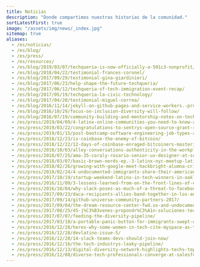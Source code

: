 ```yaml
---
title: Noticias
description: "Donde compartimos nuestras historias de la comunidad."
sortLatestFirst: true
image: "/assets/img/news/_index.jpg"
sitemap: true
aliases:
  - /es/noticias/
  - /es/blog/
  - /es/press/
  - /es/resources/
  - /es/blog/2019/03/07/techqueria-is-now-officially-a-501c3-nonprofit/
  - /es/blog/2018/04/22/testimonial-frances-coronel/
  - /es/blog/2017/09/29/testimonial-gina-giardinieri/
  - /es/blog/2017/06/23/help-shape-the-future-techqueria/
  - /es/blog/2017/06/12/techqueria-sf-tech-immigration-event-recap/
  - /es/blog/2017/05/19/techqueria-la-civic-technology/
  - /es/blog/2017/04/20/testimonial-miguel-correa/
  - /es/blog/2016/11/14/jekyll-on-github-pages-and-service-workers.-progressive-web-apps-and-offline-mode-for-your-blog/
  - /es/blog/2016/10/29/focus-on-inclusion-diversity-will-follow/
  - /es/blog/2016/07/19/community-building-and-mentorship-notes-on-techquerias-latest-event/
  - /es/press/2019/04/09/4-latinx-online-communities-you-need-to-know-about/
  - /es/press/2019/03/22/congratulations-to-sentrys-open-source-grant-recipient/
  - /es/press/2019/01/15/post-bootcamp-software-engineering-job-types-and-how-to-hopefully-get-one./
  - /es/press/2018/12/23/is-coinbase-the-enemy-of-bitcoin/
  - /es/press/2018/12/22/12-days-of-coinbase-enraged-bitcoiners-mastering-monero-dominates-amazon-while-new-tether-fud-flares-up/
  - /es/press/2018/10/03/alley-conversations-authenticity-in-the-workplace-as-a-latinx-professional/
  - /es/press/2018/07/25/ama-35-coraly-rosario-senior-ux-designer-at-scopely/
  - /es/press/2018/03/07/basic-brown-nerds-ep.-3-latinx-nyc-meetup-latin-history-for-morons/
  - /es/press/2018/02/26/growing-with-google-meet-hackbright-alumna-cristina-rodr%C3%ADguez/
  - /es/press/2018/02/24/4-undocumented-immigrants-share-their-american-startup-stories/
  - /es/press/2017/10/19/startup-weekend-latinx-in-tech-winners-in-oakland-pitch-tech-solution-to-help-puerto-rico-and-mexico-relief-efforts/
  - /es/press/2016/11/09/3-lessons-learned-from-on-the-front-lines-of-ed-tech/
  - /es/press/2016/10/04/why-slack-poses-as-much-of-a-threat-to-facebook-as-snapchat/
  - /es/press/2017/09/23/daca-recipients-allies-band-together-in-los-angeles-for-countrys-first-ever-immigrant-youth-led-hackathon/
  - /es/press/2017/09/14/github-universe-community-partners-2017/
  - /es/press/2017/09/04/the-dream-resource-center-fwd.us-and-undocumedia-partner-with-community-leaders-and-tech-companies-to-bring-immigrant-youth-led-hackathon-in-los-angeles/
  - /es/press/2017/08/25/45-j%C3%B3venes-propondr%C3%A1n-soluciones-tecnol%C3%B3gicas-a-los-problemas-de-los-inmigrantes-en-el-hackathon-de-undocumedia/
  - /es/press/2017/07/07/feeding-the-diversity-pipeline/
  - /es/press/2017/03/10/a-portable-panic-button-for-immigrants-swept-up-in-raids/
  - /es/press/2016/12/28/heres-why-some-women-in-tech-cite-myspace-as-their-entry-point/
  - /es/press/2016/12/28/devlatino-issue-5/
  - /es/press/2016/12/28/14-slack-teams-devs-should-join-now/
  - /es/press/2016/12/16/the-tech-industrys-leaky-pipeline/
  - /es/press/2016/12/13/digital-diversity-network-highlights-techs-top-40-under-40/
  - /es/press/2016/12/08/diverse-tech-professionals-converge-at-salesforce-for-second-annual-40-under-40-tech-diversity-silicon-valley-reception-and-awards-ceremony/
---
```

